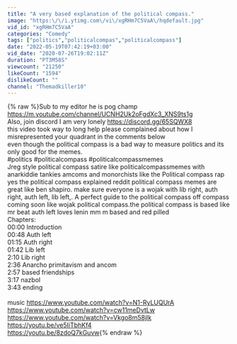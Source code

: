 ```yaml
---
title: "A very based explanation of the political compass."
image: "https:\/\/i.ytimg.com\/vi\/xgRHm7C5VaA\/hqdefault.jpg"
vid_id: "xgRHm7C5VaA"
categories: "Comedy"
tags: ["politics","politicalcompas","politicalcompass"]
date: "2022-05-19T07:42:19+03:00"
vid_date: "2020-07-26T19:02:11Z"
duration: "PT3M58S"
viewcount: "21250"
likeCount: "1594"
dislikeCount: ""
channel: "Themadkiller10"
---
```

{% raw %}Sub to my editor he is pog champ <br /><a rel="nofollow" target="blank" href="https://m.youtube.com/channel/UCNH2Uk2oFgdXc3_XNS9ts1g">https://m.youtube.com/channel/UCNH2Uk2oFgdXc3_XNS9ts1g</a><br />Also, join discord I am very lonely <a rel="nofollow" target="blank" href="https://discord.gg/65SQWX8">https://discord.gg/65SQWX8</a><br />this video took way to long help please complained about how I misrepresented your quadrant in the comments below <br />even though the political compass is a bad way to measure politics and its only good for the memes. <br />#politics #politicalcompass #politicalcompassmemes <br />Jreg style political compass satire like politicalcompassmemes with anarkiddie tankies amcoms and monorchists like the Political compass rap yes the political compass explained reddit political compass memes are great like ben shapiro. make sure everyone is a wojak with lib right, auth right, auth left, lib left,. A perfect guide to the political compass off compass coming soon like wojak political compass.the political compass is based like mr beat auth left loves lenin mm m based and red pilled<br />Chapters:<br /> 00:00 Introduction<br />00:48 Auth left <br />01:15 Auth right<br />01:42 Lib left<br />2:10 Lib right<br />2:36 Anarcho primitavism and ancom<br />2:57 based friendships<br />3:17 nazbol<br />3:43 ending<br /><br />music <a rel="nofollow" target="blank" href="https://www.youtube.com/watch?v=N1-RyLUQUrA">https://www.youtube.com/watch?v=N1-RyLUQUrA</a><br /><a rel="nofollow" target="blank" href="https://www.youtube.com/watch?v=cw11meDvtLw">https://www.youtube.com/watch?v=cw11meDvtLw</a><br /><a rel="nofollow" target="blank" href="https://www.youtube.com/watch?v=Vkgo8m58jlk">https://www.youtube.com/watch?v=Vkgo8m58jlk</a><br /><a rel="nofollow" target="blank" href="https://youtu.be/ve5IiTbhKf4">https://youtu.be/ve5IiTbhKf4</a><br /><a rel="nofollow" target="blank" href="https://youtu.be/8zdoQ7kGuvw">https://youtu.be/8zdoQ7kGuvw</a>{% endraw %}

